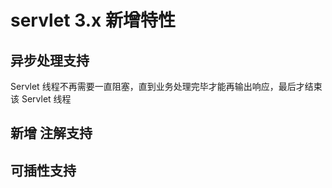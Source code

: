 # servlet 3.x 新增特性

## 异步处理支持
Servlet 线程不再需要一直阻塞，直到业务处理完毕才能再输出响应，最后才结束该 Servlet 线程

## 新增 注解支持

## 可插性支持
